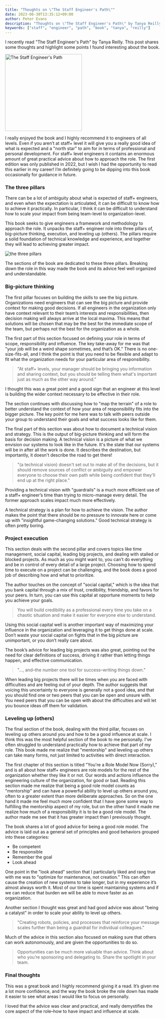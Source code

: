 ```yaml
---
title: "Thoughts on \"The Staff Engineer's Path\""
date: 2023-06-30T13:35:12+09:00
author: Peter Evans
description: "Thoughts on \"The Staff Engineer's Path\" by Tanya Reilly"
keywords: ["staff", "engineer", "path", "book", "tanya", "reilly"]
---
```


I recently read "The Staff Engineer's Path" by Tanya Reilly. This post shares some thoughts and highlight some points I found interesting about the book.

<img src="/img/the-staff-engineers-path.jpg" alt="The Staff Engineer's Path" width="250">

I really enjoyed the book and I highly recommend it to engineers of all levels. Even if you aren’t at staff+ level it will give you a really good idea of what is expected and a "north star" to aim for in terms of professional and personal development. For staff+ level engineers it contains an enormous amount of great practical advice about how to approach the role. The first edition was only published in 2022, but I wish I had the opportunity to read this earlier in my career! I’m definitely going to be dipping into this book occasionally for guidance in future.

### The three pillars

There can be a lot of ambiguity about what is expected of staff+ engineers, and even when the expectation is articulated, it can be difficult to know how to achieve it practically. In particular, I think it can be difficult to understand how to scale your impact from being team-level to organization-level.

This book seeks to give engineers a framework and methodology to approach the role. It unpacks the staff+ engineer role into three pillars of, big-picture thinking, execution, and leveling up (others). The pillars require a solid foundation of technical knowledge and experience, and together they will lead to achieving greater impact.

<img src="/img/the-three-pillars.png" alt="the three pillars">

The sections of the book are dedicated to these three pillars. Breaking down the role in this way made the book and its advice feel well organized and understandable.

### Big-picture thinking

The first pillar focuses on building the skills to see the big picture. Organizations need engineers that can see the big picture and provide context for making good decisions. If all engineers in the organization only have context relevant to their team’s interests and responsibilities, then decision making will always arrive at the local maxima. This means that solutions will be chosen that may be the best for the immediate scope of the team, but perhaps not the best for the organization as a whole.

The first part of this section focused on defining your role in terms of scope, responsibility and influence. The key take-away for me was that "your job will be a weird shape sometimes, and that’s OK." There is no one-size-fits-all, and I think the point is that you need to be flexible and adapt to fit what the organization needs for your particular area of responsibility.

> "At staff+ levels, your manager should be bringing you information and sharing context, but you should be telling them what's important just as much as the other way around."

I thought this was a great point and a good sign that an engineer at this level is building the wider context necessary to be effective in their role.

The section continues with discussing how to "map the terrain" of a role to better understand the context of how your area of responsibility fits into the bigger picture. The key point for me here was to talk with peers outside your group to understand their goals and what success looks like for them.

The final part of this section was about how to document a technical vision and strategy. This is the output of big-picture thinking and will form the basis for decision making. A technical vision is a picture of what we envision our systems to look like in the future. It's the state that our systems will be in after all the work is done. It describes the destination, but importantly, it doesn't describe the road to get there!

> "(a technical vision) doesn't set out to make all of the decisions, but it should remove sources of conflict or ambiguity and empower everyone to choose their own path while being confident that they'll end up at the right place."

Providing a technical vision with "guardrails" is a much more efficient use of a staff+ engineer’s time than trying to micro-manage every detail. The former approach scales impact much more effectively.

A technical strategy is a plan for how to achieve the vision. The author makes the point that there should be no pressure to innovate here or come up with "insightful game-changing solutions." Good technical strategy is often pretty boring.

### Project execution

This section deals with the second pillar and covers topics like time management, social capital, leading big projects, and dealing with stalled or blocked projects. As much as you might want to, you can’t do everything and be in control of every detail of a large project. Choosing how to spend time to execute on a project can be challenging, and the book does a good job of describing how and what to prioritize.

The author touches on the concept of "social capital," which is the idea that you bank capital through a mix of trust, credibility, friendship, and favors for your peers. In turn, you can use this capital at opportune moments to help you achieve your goals. 

> You will build credibility as a professional every time you take on a chaotic situation and make it easier for everyone else to understand.

Using this social capital well is another important way of maximizing your influence in the organization and leveraging it to get things done at scale. Don’t waste your social capital on fights that in the big picture are unimportant, or you don’t really care about.

The book’s advice for leading big projects was also great, pointing out the need for clear definitions of success, driving it rather than letting things happen, and effective communication.

> "…, and–the number one tool for success–writing things down."

When leading big projects there will be times when you are faced with difficulties and are feeling out of your depth. The author suggests that voicing this uncertainty to everyone is generally not a good idea, and that you should find one or two peers that you can be open and unsure with. You need peers that you can be open with about the difficulties and will let you bounce ideas off them for validation.

### Leveling up (others)

The final section of the book, dealing with the third pillar, focuses on leveling up others around you and how to be a good influence at scale. I think this was the most helpful section of the book to me personally. I've often struggled to understand practically how to achieve that part of my role. This book made me realize that "mentorship" and leveling up others can take many forms, not just limited to activities with direct interaction.

The first chapter of this section is titled "You're a Role Model Now (Sorry)," and is all about how staff+ engineers are role models for the rest of the organization whether they like it or not. Our words and actions influence the engineering culture of the organization, for good or bad. Reading this section made me realize that being a good role model counts as "mentorship" and can have a powerful ability to level up others around you, often to a greater extent than more deliberate approaches. So on the one hand it made me feel much more confident that I have gone some way to fulfilling the mentorship aspect of my role, but on the other hand it made me realize how much of a responsibility it is to be a good role model. The author made me see that it has greater impact than I previously thought.

The book shares a lot of good advice for being a good role model. The advice is laid out as a general set of principles and good behaviors grouped into these categories:

- Be competent
- Be responsible
- Remember the goal
- Look ahead

One point in the "look ahead" section that I particularly liked and rang true with me was to "optimize for maintenance, not creation." This can often cause the creation of new systems to take longer, but in my experience it’s almost always worth it. Most of our time is spent maintaining systems and if we can reduce that burden we will be able to move faster as an organization.

Another section I thought was great and had good advice was about "being a catalyst" in order to scale your ability to level up others.

> "Creating robots, policies, and processes that reinforce your message scales further than being a guardrail for individual colleagues."

Much of the advice in this section also focused on making sure that others can work autonomously, and are given the opportunities to do so.

> Opportunities can be much more valuable than advice. Think about who you’re sponsoring and delegating to. Share the spotlight in your team.

### Final thoughts

This was a great book and I highly recommend giving it a read. It’s given me a lot more confidence, and the way the book broke the role down has made it easier to see what areas I would like to focus on personally.

I loved that the advice was clear and practical, and really demystifies the core aspect of the role–how to have impact and influence at scale.
